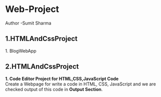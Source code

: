 # Web-Project
Author -Sumit Sharma 
<h2>1.HTMLAndCssProject</h2>
1. BlogWebApp
<h2>2.HTMLAndCssProject</h2>
<b> 1. Code Editor Project for HTML,CSS,JavaScript Code </b><br>
Create a Webpage for write a code in HTML, CSS, JavaScript and we are checked output of this code in <b>Output Section</b>. 
